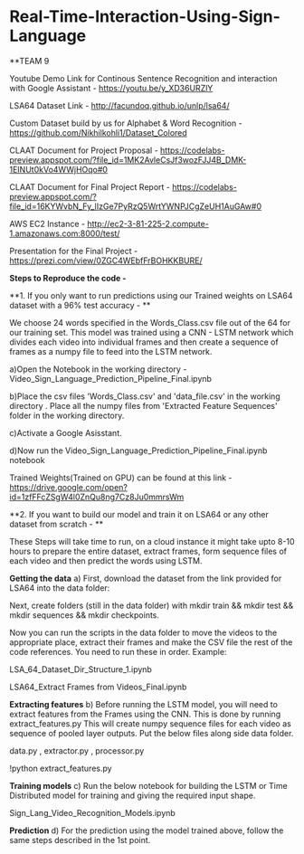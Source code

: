 # Real-Time-Interaction-Using-Sign-Language

**TEAM 9 


Youtube Demo Link for Continous Sentence Recognition and interaction with Google Assistant - 
https://youtu.be/y_XD36URZlY

LSA64 Dataset Link -
http://facundoq.github.io/unlp/lsa64/

Custom Dataset build by us for Alphabet & Word Recognition -
https://github.com/Nikhilkohli1/Dataset_Colored

CLAAT Document for Project Proposal - 
https://codelabs-preview.appspot.com/?file_id=1MK2AvleCsJf3wozFJJ4B_DMK-1EINUt0kVo4WWjHOqo#0

CLAAT Document for Final Project Report -
https://codelabs-preview.appspot.com/?file_id=16KYWvbN_Fy_lIzGe7PyRzQ5WrtYWNPJCgZeUH1AuGAw#0

AWS EC2 Instance - 
http://ec2-3-81-225-2.compute-1.amazonaws.com:8000/test/

Presentation for the Final Project - 
https://prezi.com/view/0ZGC4WEbfFrBOHKKBURE/


**Steps to Reproduce the code -**

**1. If you only want to run predictions using our Trained weights on LSA64 dataset with a 96% test accuracy - **

We choose 24 words specified in the Words_Class.csv file out of the 64 for our training set. This model was trained using a CNN - LSTM network
which divides each video into individual frames and then create a sequence of frames as a numpy file to feed into the LSTM network. 

a)Open the Notebook in the working directory - 
 Video_Sign_Language_Prediction_Pipeline_Final.ipynb

b)Place the csv files 'Words_Class.csv' and 'data_file.csv' in the working directory . 
 Place all the numpy files from 'Extracted Feature Sequences' folder in the working directory.

c)Activate a Google Asisstant.

d)Now run the Video_Sign_Language_Prediction_Pipeline_Final.ipynb notebook 

Trained Weights(Trained on GPU) can be found at this link - https://drive.google.com/open?id=1zfFFcZSgW4l0ZnQu8ng7Cz8Ju0mmrsWm



**2. If you want to build our model and train it on LSA64 or any other dataset from scratch - **

These Steps will take time to run, on a cloud instance it might take upto 8-10 hours to prepare the entire dataset, extract frames,
form sequence files of each video and then predict the words using LSTM. 

**Getting the data**
a)  First, download the dataset from the link provided for LSA64 into the data folder:

Next, create folders (still in the data folder) with mkdir train && mkdir test && mkdir sequences && mkdir checkpoints.

Now you can run the scripts in the data folder to move the videos to the appropriate place, extract their frames and make the CSV file the rest of the code references. You need to run these in order. Example:

LSA_64_Dataset_Dir_Structure_1.ipynb

LSA64_Extract Frames from Videos_Final.ipynb

 
**Extracting features**
b) Before running the LSTM model, you will need to extract features from the Frames using the CNN. This is done by running extract_features.py
This will create numpy sequence files for each video as sequence of pooled layer outputs. 
Put the below files along side data folder. 

data.py , extractor.py , processor.py 


!python extract_features.py


**Training models**
c) Run the below notebook for building the LSTM or Time Distributed model for training and giving the required input shape.

Sign_Lang_Video_Recognition_Models.ipynb 

**Prediction**
d) For the prediction using the model trained above, follow the same steps described in the 1st point. 
